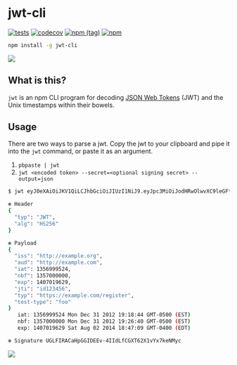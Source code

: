# jwt-cli

[![tests](https://github.com/troyharvey/jwt-cli/actions/workflows/tests.yml/badge.svg?branch=main)](https://github.com/troyharvey/jwt-cli/actions/workflows/tests.yml)
[![codecov](https://codecov.io/gh/troyharvey/jwt-cli/branch/main/graph/badge.svg?token=EAVDQDdFTJ)](https://codecov.io/gh/troyharvey/jwt-cli)
[![npm (tag)](https://img.shields.io/npm/v/jwt-cli/latest.svg)](https://www.npmjs.com/package/jwt-cli)
[![npm](https://img.shields.io/npm/dt/jwt-cli.svg)](https://www.npmjs.com/package/jwt-cli)

```sh
npm install -g jwt-cli
```

![](checkitout.gif)

## What is this?

`jwt` is an npm CLI program for decoding [JSON Web Tokens](http://jwt.io/) (JWT) and the Unix timestamps within their bowels.

## Usage

There are two ways to parse a jwt. Copy the jwt to your clipboard and pipe it into the `jwt` command, or paste it as an argument.

1. `pbpaste | jwt`
2. `jwt <encoded token> --secret=<optional signing secret> --output=json`

```sh
$ jwt eyJ0eXAiOiJKV1QiLCJhbGciOiJIUzI1NiJ9.eyJpc3MiOiJodHRwOlwvXC9leGFtcGxlLm9yZyIsImF1ZCI6Imh0dHA6XC9cL2V4YW1wbGUuY29tIiwiaWF0IjoxMzU2OTk5NTI0LCJuYmYiOjEzNTcwMDAwMDAsImV4cCI6MTQwNzAxOTYyOSwianRpIjoiaWQxMjM0NTYiLCJ0eXAiOiJodHRwczpcL1wvZXhhbXBsZS5jb21cL3JlZ2lzdGVyIiwidGVzdC10eXBlIjoiZm9vIn0.UGLFIRACaHpGGIDEEv-4IIdLfCGXT62X1vYx7keNMyc

✻ Header
{
  "typ": "JWT",
  "alg": "HS256"
}

✻ Payload
{
  "iss": "http://example.org",
  "aud": "http://example.com",
  "iat": 1356999524,
  "nbf": 1357000000,
  "exp": 1407019629,
  "jti": "id123456",
  "typ": "https://example.com/register",
  "test-type": "foo"
}
   iat: 1356999524 Mon Dec 31 2012 19:18:44 GMT-0500 (EST)
   nbf: 1357000000 Mon Dec 31 2012 19:26:40 GMT-0500 (EST)
   exp: 1407019629 Sat Aug 02 2014 18:47:09 GMT-0400 (EDT)

✻ Signature UGLFIRACaHpGGIDEEv-4IIdLfCGXT62X1vYx7keNMyc
```

<a href="http://jwt.io">![](https://cdn.auth0.com/badges/jwt-compatible.svg)</a>
